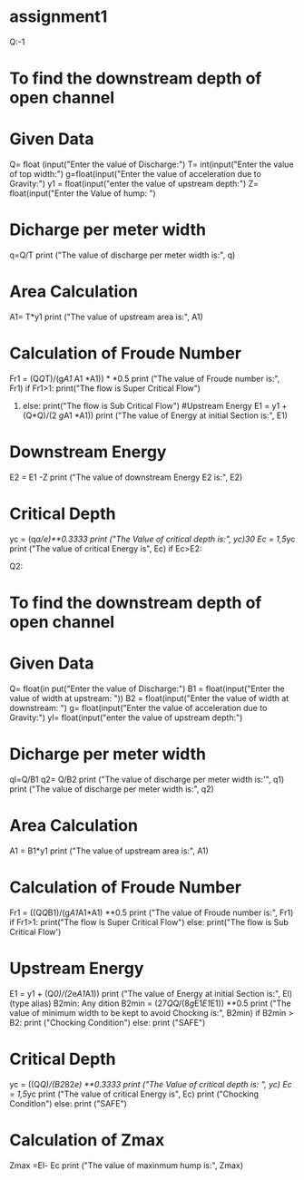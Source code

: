 # assignment1
Q:-1
# To find the downstream depth of open channel
# Given Data
 Q= float (input("Enter the value of Discharge:")
 T= int(input("Enter the value of top width:")
g=float(input("Enter the value of acceleration due to Gravity:")
 y1 = float(input("enter the value of upstream depth:")
Z= float(input("Enter the Value of hump: ")
# Dicharge per meter width
q=Q/T
 print ("The value of discharge per meter width is:", q)
 # Area Calculation
 A1= T*y1
 print ("The value of upstream area is:", A1)
 # Calculation of Froude Number
 Fr1 = (Q*Q*T)/(g*A1* A1 *A1)) * *0.5
 print ("The value of Froude number is:", Fr1)
 if Fr1>1:
 print("The flow is Super Critical Flow")
1) else:
 print("The flow is Sub Critical Flow")
#Upstream Energy
 E1 = y1 + (Q*Q)/(2 *g*A1 *A1))
 print ("The value of Energy at initial Section is:", E1)
 # Downstream Energy
 E2 = E1 -Z
 print ("The value of downstream Energy E2 is:", E2)
 # Critical Depth
 yc = (q*a/e)**0.3333
 print ("The Value of critical depth is:", yc)30 Ec = 1,5*yc
 print ("The value of critical Energy is", Ec)
 if Ec>E2:


 Q2:
# To find the downstream depth of open channel
 # Given Data
 Q= float(in put("Enter the value of Discharge:")
B1 = float(input("Enter the value of width at upstream: "))
 B2 = float(input("Enter the value of width at downstream: ")
 g= float(input("Enter the value of acceleration due to Gravity:")
 yl= float(input("enter the value of upstream depth:")
 # Dicharge per meter width
 ql=Q/B1
 q2= Q/B2
 print ("The value of discharge per meter width is:'", q1)
 print ("The value of discharge per meter width is:", q2)
 # Area Calculation
 A1 = B1*y1
 print ("The value of upstream area is:", A1)
 # Calculation of Froude Number
 Fr1 = ((Q*Q*B1)/(g*A1*A1*A1) **0.5
 print ("The value of Froude number is:", Fr1)
 if Fr1>1:
 print("The flow is Super Critical Flow")
 else:
 print("The flow is Sub Critical Flow')
 # Upstream Energy
 E1 = y1 + (Q*0)/(2*e*A1*A1))
 print ("The value of Energy at initial Section is:", El)
 (type alias) B2min: Any dition
 B2min = (27*Q*Q/(8*g*E1*E1*E1)) **0.5
 print ("The value of minimum width to be kept to avoid Chocking is:", B2min)
 if B2min > B2:
 print ("Chocking Condition")
 else:
 print ("SAFE")
 # Critical Depth
 yc = ((Q*Q)/(B2*82*e) **0.3333
 print ("The Value of critical depth is: ", yc)
 Ec = 1,5*yc
 print ("The value of critical Energy is", Ec)
 print ("Chocking Conditlon")
 else:
 print ("SAFE")
 # Calculation of Zmax
 Zmax =El- Ec
 print ("The value of maxinmum hump is:", Zmax)
